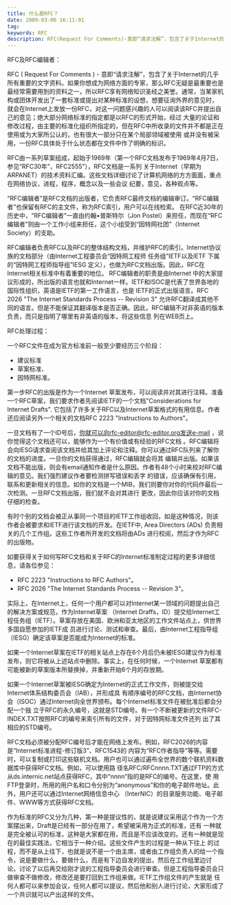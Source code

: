 ```yaml
---
title: 什么是RFC？
date: 2009-03-06 16:11:01
tag: 
keywords: RFC
description: RFC(Request For Comments)-意即“请求注解”，包含了关于Internet的几乎所有重要的文字资料。
---
```


RFC及RFC编辑者：

RFC ( Request For Comments ) - 意即“请求注解”，包含了关于Internet的几乎所有重要的文字资料。如果你想成为网络方面的专家，那么RFC无疑是最重要也是 最经常需要用到的资料之一，所以RFC享有网络知识圣经之美誉。通常，当某家机构或团体开发出了一套标准或提出对某种标准的设想，想要征询外界的意见时， 就会在Internet上发放一份RFC，对这一问题感兴趣的人可以阅读该RFC并提出自己的意见；绝大部分网络标准的指定都是以RFC的形式开始，经过 大量的论证和修改过程，由主要的标准化组织所指定的，但在RFC中所收录的文件并不都是正在使用或为大家所公认的，也有很大一部分只在某个局部领域被使用 或并没有被采用，一份RFC具体处于什么状态都在文件中作了明确的标识。

RFC由一系列草案组成，起始于1969年（第一个RFC文档发布于1969年4月7日，参见“RFC30年”，RFC2555”），RFC文档是一系列 关于Internet（早期为ARPANET）的技术资料汇编。这些文档详细讨论了计算机网络的方方面面，重点在网络协议，进程，程序，概念以及一些会议 纪要，意见，各种观点等。

“RFC编辑者”是RFC文档的出版者，它负责RFC最终文档的编辑审订。“RFC编辑者”也保留有RFC的主文件，称为RFC索引，用户可以在线检索。 在RFC近30年的历史中，“RFC编辑者”一直由约翰•普斯特尔（Jon Postel）来担任，而现在“RFC编辑者”则由一个工作小组来担任，这个小组受到“因特网社团”（Internet Society）的支助。

RFC编辑者负责RFC以及RFC的整体结构文档，并维护RFC的索引。Internet协议族的文档部分（由Internet工程委员会“因特网工程师 任务组”IETF以及IETF 下属的“因特网工程师指导组”IESG 定义），也做为RFC文档出版。因此，RFC在Internet相关标准中有着重要的地位。
RFC编辑者的职责是由Internet 中的大家提议形成的，所出版的语言也就和Internet一样。IETF和ISOC是代表了世界各地的国际性组织，英语是IETF的第一工作语言，也是 IETF的正式出版语言。RFC 2026 "The Internet Standards Process -- Revision 3" 允许RFC翻译成其他不同的语言。但是不能保证其翻译版本是否正确。因此，RFC编辑不对非英语的版本负责，而只是指明了哪里有非英语的版本，将这些信息 列在WEB页上。

RFC处理过程：

一个RFC文件在成为官方标准前一般至少要经历三个阶段：

* 建议标准
* 草案标准、
* 因特网标准。

第一步RFC的出版是作为一个Internet 草案发布，可以阅读并对其进行注释。准备一个RFC草案，我们要求作者先阅读IETF的一个文档"Considerations for Internet Drafts". 它包括了许多关于RFC以及Internet草案格式的有用信息。作者还应阅读另外一个相关的文档RFC 2223 "Instructions to Authors"。

一旦文档有了一个ID号后，你就可以向rfc-editor@rfc-editor.org发送e-mail ，说你觉得这个文档还可以，能够作为一个有价值或有经验的RFC文档 。RFC编辑将会向IESG请求查阅该文档并给其加上评论和注释。你可以通过RFC队列来了解你的文档的进度。一旦你的文档获得通过，RFC编辑就会将其 编辑并出版。如果该文档不能出版，则会有email通知作者是什么原因。作者有48个小时来校对RFC编辑的意见。我们强烈建议作者要检测拼写错误和丢字 的错误，应该确保有引用，联系和更新相关的信息。如你的文档是一个MIB，我们则要你对你的代码作最后一次检测。一旦RFC文档出版，我们就不会对其进行 更改，因此你应该对你的文档仔细的检查。

有时个别的文档会被正从事同一个项目的IETF工作组收回，如是这种情况，则该作者会被要求和IETF进行该文档的开发。在IETF中, Area Directors (ADs) 负责相关的几个工作组。这些工作者所开发的文档将由ADs 进行校阅，然后才作为RFC的出版物。

如要获得关于如何写RFC文档和关于RFC的Internet标准制定过程的更多详细信息，请各位参见：

* RFC 2223 "Instructions to RFC Authors"。
* RFC 2026 "The Internet Standards Process -- Revision 3"。

实际上，在Internet上，任何一个用户都可以对Internet某一领域的问题提出自己的解决方案或规范，作为Internet草案 （Internet Draffs，ID）提交给Internet工程任务组（IETF）。草案存放在美国、欧洲和亚太地区的工作文件站点上，供世界多国自愿参加的IETF成 员进行讨论、测试和审查。最后，由Internet工程指导组（IESG）确定该草案是否能成为Internet的标准。

如果一个Internet草案在IETF的相关站点上存在6个月后仍未被IESG建议作为标准发布，则它将被从上述站点中删除。事实上，在任何时候，一个Internet 草案都有可能被新的草案版本所替换掉，并重新开始6个月的存放期。

如果一个Internet草案被IESG确定为Internet的正式工作文件，则被提交给Internet体系结构委员会（IAB），并形成具 有顺序编号的RFC文档，由Internet协会（ISOC）通过Internet向全世界颁布。每个Internet标准文件在被批准后都会分配一个独 立于RFC的永久编号，这就是STD编号。有一个不断被更新的文件RFC-INDEX.TXT按照RFC的编号来索引所有的文件，对于因特网标准文件还列 出了其相应的STD编号。

RFC文档必须被分配RFC编号后才能在网络上发布。例如，RFC2026的内容是“Internet标准进程-修订版3”、RFC1543的 内容为“RFC作者指导”等等。需要时，可以复制或打印这些联机文档。用户也可以通过遍布全世界的数个联机资料数据库中获得RFC文档。例如，可以使用路 径名RFC/RFCnnnn.TXT通过FTP的方式从ds.internic.net站点获得RFC，其中“nnnn”指的是RFC的编号。在这里，使 用FTP登录时，所用的用户名和口令分别为“anonymous”和你的电子邮件地址。此外，用户还可以通过Internet网络信息中心 （InterNIC）的目录服务功能、电子邮件、WWW等方式获得RFC文档。

作为标准的RFC又分为几种，第一种是提议性的，就是说建议采用这个作为一个方案摆出来，Draft是已经有一部分在用了，希望被采用为正式的标准，还有 一种就是完全被认可的标准，这种是大家都在用，而且是不应该改变的。还有一种就是现在的最佳实践法，它相当于一种介绍。这些文件产生的过程是一种从下往上 的过程，而不是从上往下，也就是说不是一个由主席，或者由工作组负责人的给一个指令，说是要做什么，要做什么，而是有下边自发的提出，然后在工作组里边讨 论，讨论了以后再交给刚才说的工程指导委员会进行审查。但是工程指导委员会只做审查不做修改，修改还是要打回到工作组来做。IETF工作组文件的产生就是 任何人都可以来参加会议，任何人都可以提议，然后他和别人进行讨论，大家形成了一个共识就可以产出这样的文件。
